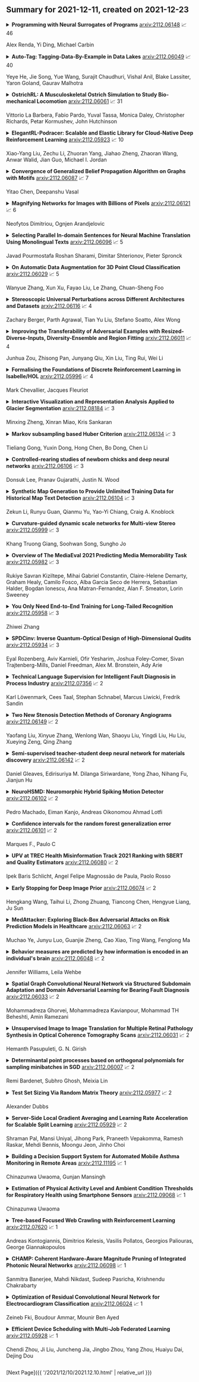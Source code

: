 ## Summary for 2021-12-11, created on 2021-12-23


<details><summary><b>Programming with Neural Surrogates of Programs</b>
<a href="https://arxiv.org/abs/2112.06148">arxiv:2112.06148</a>
&#x1F4C8; 46 <br>
<p>Alex Renda, Yi Ding, Michael Carbin</p></summary>
<p>

**Abstract:** Surrogates, models that mimic the behavior of programs, form the basis of a variety of development workflows. We study three surrogate-based design patterns, evaluating each in case studies on a large-scale CPU simulator.
  With surrogate compilation, programmers develop a surrogate that mimics the behavior of a program to deploy to end-users in place of the original program. Surrogate compilation accelerates the CPU simulator under study by $1.6\times$. With surrogate adaptation, programmers develop a surrogate of a program then retrain that surrogate on a different task. Surrogate adaptation decreases the simulator's error by up to $50\%$. With surrogate optimization, programmers develop a surrogate of a program, optimize input parameters of the surrogate, then plug the optimized input parameters back into the original program. Surrogate optimization finds simulation parameters that decrease the simulator's error by $5\%$ compared to the error induced by expert-set parameters.
  In this paper we formalize this taxonomy of surrogate-based design patterns. We further describe the programming methodology common to all three design patterns. Our work builds a foundation for the emerging class of workflows based on programming with surrogates of programs.

</p>
</details>

<details><summary><b>Auto-Tag: Tagging-Data-By-Example in Data Lakes</b>
<a href="https://arxiv.org/abs/2112.06049">arxiv:2112.06049</a>
&#x1F4C8; 40 <br>
<p>Yeye He, Jie Song, Yue Wang, Surajit Chaudhuri, Vishal Anil, Blake Lassiter, Yaron Goland, Gaurav Malhotra</p></summary>
<p>

**Abstract:** As data lakes become increasingly popular in large enterprises today, there is a growing need to tag or classify data assets (e.g., files and databases) in data lakes with additional metadata (e.g., semantic column-types), as the inferred metadata can enable a range of downstream applications like data governance (e.g., GDPR compliance), and dataset search. Given the sheer size of today's enterprise data lakes with petabytes of data and millions of data assets, it is imperative that data assets can be ``auto-tagged'', using lightweight inference algorithms and minimal user input. In this work, we develop Auto-Tag, a corpus-driven approach that automates data-tagging of \textit{custom} data types in enterprise data lakes. Using Auto-Tag, users only need to provide \textit{one} example column to demonstrate the desired data-type to tag. Leveraging an index structure built offline using a lightweight scan of the data lake, which is analogous to pre-training in machine learning, Auto-Tag can infer suitable data patterns to best ``describe'' the underlying ``domain'' of the given column at an interactive speed, which can then be used to tag additional data of the same ``type'' in data lakes. The Auto-Tag approach can adapt to custom data-types, and is shown to be both accurate and efficient. Part of Auto-Tag ships as a ``custom-classification'' feature in a cloud-based data governance and catalog solution \textit{Azure Purview}.

</p>
</details>

<details><summary><b>OstrichRL: A Musculoskeletal Ostrich Simulation to Study Bio-mechanical Locomotion</b>
<a href="https://arxiv.org/abs/2112.06061">arxiv:2112.06061</a>
&#x1F4C8; 31 <br>
<p>Vittorio La Barbera, Fabio Pardo, Yuval Tassa, Monica Daley, Christopher Richards, Petar Kormushev, John Hutchinson</p></summary>
<p>

**Abstract:** Muscle-actuated control is a research topic of interest spanning different fields, in particular biomechanics, robotics and graphics. This type of control is particularly challenging because models are often overactuated, and dynamics are delayed and non-linear. It is however a very well tested and tuned actuation model that has undergone millions of years of evolution and that involves interesting properties exploiting passive forces of muscle-tendon units and efficient energy storage and release. To facilitate research on muscle-actuated simulation, we release a 3D musculoskeletal simulation of an ostrich based on the MuJoCo simulator. Ostriches are one of the fastest bipeds on earth and are therefore an excellent model for studying muscle-actuated bipedal locomotion. The model is based on CT scans and dissections used to gather actual muscle data such as insertion sites, lengths and pennation angles. Along with this model, we also provide a set of reinforcement learning tasks, including reference motion tracking and a reaching task with the neck. The reference motion data are based on motion capture clips of various behaviors which we pre-processed and adapted to our model. This paper describes how the model was built and iteratively improved using the tasks. We evaluate the accuracy of the muscle actuation patterns by comparing them to experimentally collected electromyographic data from locomoting birds. We believe that this work can be a useful bridge between the biomechanics, reinforcement learning, graphics and robotics communities, by providing a fast and easy to use simulation.

</p>
</details>

<details><summary><b>ElegantRL-Podracer: Scalable and Elastic Library for Cloud-Native Deep Reinforcement Learning</b>
<a href="https://arxiv.org/abs/2112.05923">arxiv:2112.05923</a>
&#x1F4C8; 10 <br>
<p>Xiao-Yang Liu, Zechu Li, Zhuoran Yang, Jiahao Zheng, Zhaoran Wang, Anwar Walid, Jian Guo, Michael I. Jordan</p></summary>
<p>

**Abstract:** Deep reinforcement learning (DRL) has revolutionized learning and actuation in applications such as game playing and robotic control. The cost of data collection, i.e., generating transitions from agent-environment interactions, remains a major challenge for wider DRL adoption in complex real-world problems. Following a cloud-native paradigm to train DRL agents on a GPU cloud platform is a promising solution. In this paper, we present a scalable and elastic library ElegantRL-podracer for cloud-native deep reinforcement learning, which efficiently supports millions of GPU cores to carry out massively parallel training at multiple levels. At a high-level, ElegantRL-podracer employs a tournament-based ensemble scheme to orchestrate the training process on hundreds or even thousands of GPUs, scheduling the interactions between a leaderboard and a training pool with hundreds of pods. At a low-level, each pod simulates agent-environment interactions in parallel by fully utilizing nearly 7,000 GPU CUDA cores in a single GPU. Our ElegantRL-podracer library features high scalability, elasticity and accessibility by following the development principles of containerization, microservices and MLOps. Using an NVIDIA DGX SuperPOD cloud, we conduct extensive experiments on various tasks in locomotion and stock trading and show that ElegantRL-podracer substantially outperforms RLlib. Our codes are available on GitHub.

</p>
</details>

<details><summary><b>Convergence of Generalized Belief Propagation Algorithm on Graphs with Motifs</b>
<a href="https://arxiv.org/abs/2112.06087">arxiv:2112.06087</a>
&#x1F4C8; 7 <br>
<p>Yitao Chen, Deepanshu Vasal</p></summary>
<p>

**Abstract:** Belief propagation is a fundamental message-passing algorithm for numerous applications in machine learning. It is known that belief propagation algorithm is exact on tree graphs. However, belief propagation is run on loopy graphs in most applications. So, understanding the behavior of belief propagation on loopy graphs has been a major topic for researchers in different areas. In this paper, we study the convergence behavior of generalized belief propagation algorithm on graphs with motifs (triangles, loops, etc.) We show under a certain initialization, generalized belief propagation converges to the global optimum of the Bethe free energy for ferromagnetic Ising models on graphs with motifs.

</p>
</details>

<details><summary><b>Magnifying Networks for Images with Billions of Pixels</b>
<a href="https://arxiv.org/abs/2112.06121">arxiv:2112.06121</a>
&#x1F4C8; 6 <br>
<p>Neofytos Dimitriou, Ognjen Arandjelovic</p></summary>
<p>

**Abstract:** The shift towards end-to-end deep learning has brought unprecedented advances in many areas of computer vision. However, there are cases where the input images are excessively large, deeming end-to-end approaches impossible. In this paper, we introduce a new network, the Magnifying Network (MagNet), which can be trained end-to-end independently of the input image size. MagNets combine convolutional neural networks with differentiable spatial transformers, in a new way, to navigate and successfully learn from images with billions of pixels. Drawing inspiration from the magnifying nature of an ordinary brightfield microscope, a MagNet processes a downsampled version of an image, and without supervision learns how to identify areas that may carry value to the task at hand, upsamples them, and recursively repeats this process on each of the extracted patches. Our results on the publicly available Camelyon16 and Camelyon17 datasets first corroborate to the effectiveness of MagNets and the proposed optimization framework and second, demonstrate the advantage of Magnets' built-in transparency, an attribute of utmost importance for critical processes such as medical diagnosis.

</p>
</details>

<details><summary><b>Selecting Parallel In-domain Sentences for Neural Machine Translation Using Monolingual Texts</b>
<a href="https://arxiv.org/abs/2112.06096">arxiv:2112.06096</a>
&#x1F4C8; 5 <br>
<p>Javad Pourmostafa Roshan Sharami, Dimitar Shterionov, Pieter Spronck</p></summary>
<p>

**Abstract:** Continuously-growing data volumes lead to larger generic models. Specific use-cases are usually left out, since generic models tend to perform poorly in domain-specific cases. Our work addresses this gap with a method for selecting in-domain data from generic-domain (parallel text) corpora, for the task of machine translation. The proposed method ranks sentences in parallel general-domain data according to their cosine similarity with a monolingual domain-specific data set. We then select the top K sentences with the highest similarity score to train a new machine translation system tuned to the specific in-domain data. Our experimental results show that models trained on this in-domain data outperform models trained on generic or a mixture of generic and domain data. That is, our method selects high-quality domain-specific training instances at low computational cost and data size.

</p>
</details>

<details><summary><b>On Automatic Data Augmentation for 3D Point Cloud Classification</b>
<a href="https://arxiv.org/abs/2112.06029">arxiv:2112.06029</a>
&#x1F4C8; 5 <br>
<p>Wanyue Zhang, Xun Xu, Fayao Liu, Le Zhang, Chuan-Sheng Foo</p></summary>
<p>

**Abstract:** Data augmentation is an important technique to reduce overfitting and improve learning performance, but existing works on data augmentation for 3D point cloud data are based on heuristics. In this work, we instead propose to automatically learn a data augmentation strategy using bilevel optimization. An augmentor is designed in a similar fashion to a conditional generator and is optimized by minimizing a base model's loss on a validation set when the augmented input is used for training the model. This formulation provides a more principled way to learn data augmentation on 3D point clouds. We evaluate our approach on standard point cloud classification tasks and a more challenging setting with pose misalignment between training and validation/test sets. The proposed strategy achieves competitive performance on both tasks and we provide further insight into the augmentor's ability to learn the validation set distribution.

</p>
</details>

<details><summary><b>Stereoscopic Universal Perturbations across Different Architectures and Datasets</b>
<a href="https://arxiv.org/abs/2112.06116">arxiv:2112.06116</a>
&#x1F4C8; 4 <br>
<p>Zachary Berger, Parth Agrawal, Tian Yu Liu, Stefano Soatto, Alex Wong</p></summary>
<p>

**Abstract:** We study the effect of adversarial perturbations of images on deep stereo matching networks for the disparity estimation task. We present a method to craft a single set of perturbations that, when added to any stereo image pair in a dataset, can fool a stereo network to significantly alter the perceived scene geometry. Our perturbation images are "universal" in that they not only corrupt estimates of the network on the dataset they are optimized for, but also generalize to stereo networks with different architectures across different datasets. We evaluate our approach on multiple public benchmark datasets and show that our perturbations can increase D1-error (akin to fooling rate) of state-of-the-art stereo networks from 1% to as much as 87%. We investigate the effect of perturbations on the estimated scene geometry and identify object classes that are most vulnerable. Our analysis on the activations of registered points between left and right images led us to find that certain architectural components, i.e. deformable convolution and explicit matching, can increase robustness against adversaries. We demonstrate that by simply designing networks with such components, one can reduce the effect of adversaries by up to 60.5%, which rivals the robustness of networks fine-tuned with costly adversarial data augmentation.

</p>
</details>

<details><summary><b>Improving the Transferability of Adversarial Examples with Resized-Diverse-Inputs, Diversity-Ensemble and Region Fitting</b>
<a href="https://arxiv.org/abs/2112.06011">arxiv:2112.06011</a>
&#x1F4C8; 4 <br>
<p>Junhua Zou, Zhisong Pan, Junyang Qiu, Xin Liu, Ting Rui, Wei Li</p></summary>
<p>

**Abstract:** We introduce a three stage pipeline: resized-diverse-inputs (RDIM), diversity-ensemble (DEM) and region fitting, that work together to generate transferable adversarial examples. We first explore the internal relationship between existing attacks, and propose RDIM that is capable of exploiting this relationship. Then we propose DEM, the multi-scale version of RDIM, to generate multi-scale gradients. After the first two steps we transform value fitting into region fitting across iterations. RDIM and region fitting do not require extra running time and these three steps can be well integrated into other attacks. Our best attack fools six black-box defenses with a 93% success rate on average, which is higher than the state-of-the-art gradient-based attacks. Besides, we rethink existing attacks rather than simply stacking new methods on the old ones to get better performance. It is expected that our findings will serve as the beginning of exploring the internal relationship between attack methods. Codes are available at https://github.com/278287847/DEM.

</p>
</details>

<details><summary><b>Formalising the Foundations of Discrete Reinforcement Learning in Isabelle/HOL</b>
<a href="https://arxiv.org/abs/2112.05996">arxiv:2112.05996</a>
&#x1F4C8; 4 <br>
<p>Mark Chevallier, Jacques Fleuriot</p></summary>
<p>

**Abstract:** We present a formalisation of finite Markov decision processes with rewards in the Isabelle theorem prover. We focus on the foundations required for dynamic programming and the use of reinforcement learning agents over such processes. In particular, we derive the Bellman equation from first principles (in both scalar and vector form), derive a vector calculation that produces the expected value of any policy p, and go on to prove the existence of a universally optimal policy where there is a discounting factor less than one. Lastly, we prove that the value iteration and the policy iteration algorithms work in finite time, producing an epsilon-optimal and a fully optimal policy respectively.

</p>
</details>

<details><summary><b>Interactive Visualization and Representation Analysis Applied to Glacier Segmentation</b>
<a href="https://arxiv.org/abs/2112.08184">arxiv:2112.08184</a>
&#x1F4C8; 3 <br>
<p>Minxing Zheng, Xinran Miao, Kris Sankaran</p></summary>
<p>

**Abstract:** Interpretability has attracted increasing attention in earth observation problems. We apply interactive visualization and representation analysis to guide interpretation of glacier segmentation models. We visualize the activations from a U-Net to understand and evaluate the model performance. We build an online interface using the Shiny R package to provide comprehensive error analysis of the predictions. Users can interact with the panels and discover model failure modes. Further, we discuss how visualization can provide sanity checks during data preprocessing and model training.

</p>
</details>

<details><summary><b>Markov subsampling based Huber Criterion</b>
<a href="https://arxiv.org/abs/2112.06134">arxiv:2112.06134</a>
&#x1F4C8; 3 <br>
<p>Tieliang Gong, Yuxin Dong, Hong Chen, Bo Dong, Chen Li</p></summary>
<p>

**Abstract:** Subsampling is an important technique to tackle the computational challenges brought by big data. Many subsampling procedures fall within the framework of importance sampling, which assigns high sampling probabilities to the samples appearing to have big impacts. When the noise level is high, those sampling procedures tend to pick many outliers and thus often do not perform satisfactorily in practice. To tackle this issue, we design a new Markov subsampling strategy based on Huber criterion (HMS) to construct an informative subset from the noisy full data; the constructed subset then serves as a refined working data for efficient processing. HMS is built upon a Metropolis-Hasting procedure, where the inclusion probability of each sampling unit is determined using the Huber criterion to prevent over scoring the outliers. Under mild conditions, we show that the estimator based on the subsamples selected by HMS is statistically consistent with a sub-Gaussian deviation bound. The promising performance of HMS is demonstrated by extensive studies on large scale simulations and real data examples.

</p>
</details>

<details><summary><b>Controlled-rearing studies of newborn chicks and deep neural networks</b>
<a href="https://arxiv.org/abs/2112.06106">arxiv:2112.06106</a>
&#x1F4C8; 3 <br>
<p>Donsuk Lee, Pranav Gujarathi, Justin N. Wood</p></summary>
<p>

**Abstract:** Convolutional neural networks (CNNs) can now achieve human-level performance on challenging object recognition tasks. CNNs are also the leading quantitative models in terms of predicting neural and behavioral responses in visual recognition tasks. However, there is a widely accepted critique of CNN models: unlike newborn animals, which learn rapidly and efficiently, CNNs are thought to be "data hungry," requiring massive amounts of training data to develop accurate models for object recognition. This critique challenges the promise of using CNNs as models of visual development. Here, we directly examined whether CNNs are more data hungry than newborn animals by performing parallel controlled-rearing experiments on newborn chicks and CNNs. We raised newborn chicks in strictly controlled visual environments, then simulated the training data available in that environment by constructing a virtual animal chamber in a video game engine. We recorded the visual images acquired by an agent moving through the virtual chamber and used those images to train CNNs. When CNNs received similar visual training data as chicks, the CNNs successfully solved the same challenging view-invariant object recognition tasks as the chicks. Thus, the CNNs were not more data hungry than animals: both CNNs and chicks successfully developed robust object models from training data of a single object.

</p>
</details>

<details><summary><b>Synthetic Map Generation to Provide Unlimited Training Data for Historical Map Text Detection</b>
<a href="https://arxiv.org/abs/2112.06104">arxiv:2112.06104</a>
&#x1F4C8; 3 <br>
<p>Zekun Li, Runyu Guan, Qianmu Yu, Yao-Yi Chiang, Craig A. Knoblock</p></summary>
<p>

**Abstract:** Many historical map sheets are publicly available for studies that require long-term historical geographic data. The cartographic design of these maps includes a combination of map symbols and text labels. Automatically reading text labels from map images could greatly speed up the map interpretation and helps generate rich metadata describing the map content. Many text detection algorithms have been proposed to locate text regions in map images automatically, but most of the algorithms are trained on out-ofdomain datasets (e.g., scenic images). Training data determines the quality of machine learning models, and manually annotating text regions in map images is labor-extensive and time-consuming. On the other hand, existing geographic data sources, such as Open- StreetMap (OSM), contain machine-readable map layers, which allow us to separate out the text layer and obtain text label annotations easily. However, the cartographic styles between OSM map tiles and historical maps are significantly different. This paper proposes a method to automatically generate an unlimited amount of annotated historical map images for training text detection models. We use a style transfer model to convert contemporary map images into historical style and place text labels upon them. We show that the state-of-the-art text detection models (e.g., PSENet) can benefit from the synthetic historical maps and achieve significant improvement for historical map text detection.

</p>
</details>

<details><summary><b>Curvature-guided dynamic scale networks for Multi-view Stereo</b>
<a href="https://arxiv.org/abs/2112.05999">arxiv:2112.05999</a>
&#x1F4C8; 3 <br>
<p>Khang Truong Giang, Soohwan Song, Sungho Jo</p></summary>
<p>

**Abstract:** Multi-view stereo (MVS) is a crucial task for precise 3D reconstruction. Most recent studies tried to improve the performance of matching cost volume in MVS by designing aggregated 3D cost volumes and their regularization. This paper focuses on learning a robust feature extraction network to enhance the performance of matching costs without heavy computation in the other steps. In particular, we present a dynamic scale feature extraction network, namely, CDSFNet. It is composed of multiple novel convolution layers, each of which can select a proper patch scale for each pixel guided by the normal curvature of the image surface. As a result, CDFSNet can estimate the optimal patch scales to learn discriminative features for accurate matching computation between reference and source images. By combining the robust extracted features with an appropriate cost formulation strategy, our resulting MVS architecture can estimate depth maps more precisely. Extensive experiments showed that the proposed method outperforms other state-of-the-art methods on complex outdoor scenes. It significantly improves the completeness of reconstructed models. As a result, the method can process higher resolution inputs within faster run-time and lower memory than other MVS methods. Our source code is available at url{https://github.com/TruongKhang/cds-mvsnet}.

</p>
</details>

<details><summary><b>Overview of The MediaEval 2021 Predicting Media Memorability Task</b>
<a href="https://arxiv.org/abs/2112.05982">arxiv:2112.05982</a>
&#x1F4C8; 3 <br>
<p>Rukiye Savran Kiziltepe, Mihai Gabriel Constantin, Claire-Helene Demarty, Graham Healy, Camilo Fosco, Alba Garcia Seco de Herrera, Sebastian Halder, Bogdan Ionescu, Ana Matran-Fernandez, Alan F. Smeaton, Lorin Sweeney</p></summary>
<p>

**Abstract:** This paper describes the MediaEval 2021 Predicting Media Memorability}task, which is in its 4th edition this year, as the prediction of short-term and long-term video memorability remains a challenging task. In 2021, two datasets of videos are used: first, a subset of the TRECVid 2019 Video-to-Text dataset; second, the Memento10K dataset in order to provide opportunities to explore cross-dataset generalisation. In addition, an Electroencephalography (EEG)-based prediction pilot subtask is introduced. In this paper, we outline the main aspects of the task and describe the datasets, evaluation metrics, and requirements for participants' submissions.

</p>
</details>

<details><summary><b>You Only Need End-to-End Training for Long-Tailed Recognition</b>
<a href="https://arxiv.org/abs/2112.05958">arxiv:2112.05958</a>
&#x1F4C8; 3 <br>
<p>Zhiwei Zhang</p></summary>
<p>

**Abstract:** The generalization gap on the long-tailed data sets is largely owing to most categories only occupying a few training samples. Decoupled training achieves better performance by training backbone and classifier separately. What causes the poorer performance of end-to-end model training (e.g., logits margin-based methods)? In this work, we identify a key factor that affects the learning of the classifier: the channel-correlated features with low entropy before inputting into the classifier. From the perspective of information theory, we analyze why cross-entropy loss tends to produce highly correlated features on the imbalanced data. In addition, we theoretically analyze and prove its impacts on the gradients of classifier weights, the condition number of Hessian, and logits margin-based approach. Therefore, we firstly propose to use Channel Whitening to decorrelate ("scatter") the classifier's inputs for decoupling the weight update and reshaping the skewed decision boundary, which achieves satisfactory results combined with logits margin-based method. However, when the number of minor classes are large, batch imbalance and more participation in training cause over-fitting of the major classes. We also propose two novel modules, Block-based Relatively Balanced Batch Sampler (B3RS) and Batch Embedded Training (BET) to solve the above problems, which makes the end-to-end training achieve even better performance than decoupled training. Experimental results on the long-tailed classification benchmarks, CIFAR-LT and ImageNet-LT, demonstrate the effectiveness of our method.

</p>
</details>

<details><summary><b>SPDCinv: Inverse Quantum-Optical Design of High-Dimensional Qudits</b>
<a href="https://arxiv.org/abs/2112.05934">arxiv:2112.05934</a>
&#x1F4C8; 3 <br>
<p>Eyal Rozenberg, Aviv Karnieli, Ofir Yesharim, Joshua Foley-Comer, Sivan Trajtenberg-Mills, Daniel Freedman, Alex M. Bronstein, Ady Arie</p></summary>
<p>

**Abstract:** Spontaneous parametric down-conversion in quantum optics is an invaluable resource for the realization of high-dimensional qudits with spatial modes of light. One of the main open challenges is how to directly generate a desirable qudit state in the SPDC process. This problem can be addressed through advanced computational learning methods; however, due to difficulties in modeling the SPDC process by a fully differentiable algorithm that takes into account all interaction effects, progress has been limited. Here, we overcome these limitations and introduce a physically-constrained and differentiable model, validated against experimental results for shaped pump beams and structured crystals, capable of learning every interaction parameter in the process. We avoid any restrictions induced by the stochastic nature of our physical model and integrate the dynamic equations governing the evolution under the SPDC Hamiltonian. We solve the inverse problem of designing a nonlinear quantum optical system that achieves the desired quantum state of down-converted photon pairs. The desired states are defined using either the second-order correlations between different spatial modes or by specifying the required density matrix. By learning nonlinear volume holograms as well as different pump shapes, we successfully show how to generate maximally entangled states. Furthermore, we simulate all-optical coherent control over the generated quantum state by actively changing the profile of the pump beam. Our work can be useful for applications such as novel designs of high-dimensional quantum key distribution and quantum information processing protocols. In addition, our method can be readily applied for controlling other degrees of freedom of light in the SPDC process, such as the spectral and temporal properties, and may even be used in condensed-matter systems having a similar interaction Hamiltonian.

</p>
</details>

<details><summary><b>Technical Language Supervision for Intelligent Fault Diagnosis in Process Industry</b>
<a href="https://arxiv.org/abs/2112.07356">arxiv:2112.07356</a>
&#x1F4C8; 2 <br>
<p>Karl Löwenmark, Cees Taal, Stephan Schnabel, Marcus Liwicki, Fredrik Sandin</p></summary>
<p>

**Abstract:** In the process industry, condition monitoring systems with automated fault diagnosis methods assisthuman experts and thereby improve maintenance efficiency, process sustainability, and workplace safety.Improving the automated fault diagnosis methods using data and machine learning-based models is a centralaspect of intelligent fault diagnosis (IFD). A major challenge in IFD is to develop realistic datasets withaccurate labels needed to train and validate models, and to transfer models trained with labeled lab datato heterogeneous process industry environments. However, fault descriptions and work-orders written bydomain experts are increasingly digitized in modern condition monitoring systems, for example in the contextof rotating equipment monitoring. Thus, domain-specific knowledge about fault characteristics and severitiesexists as technical language annotations in industrial datasets. Furthermore, recent advances in naturallanguage processing enable weakly supervised model optimization using natural language annotations, mostnotably in the form ofnatural language supervision(NLS). This creates a timely opportunity to developtechnical language supervision(TLS) solutions for IFD systems grounded in industrial data, for exampleas a complement to pre-training with lab data to address problems like overfitting and inaccurate out-of-sample generalisation. We surveyed the literature and identify a considerable improvement in the maturityof NLS over the last two years, facilitating applications beyond natural language; a rapid development ofweak supervision methods; and transfer learning as a current trend in IFD which can benefit from thesedevelopments. Finally, we describe a framework for integration of TLS in IFD which is inspired by recentNLS innovations.

</p>
</details>

<details><summary><b>Two New Stenosis Detection Methods of Coronary Angiograms</b>
<a href="https://arxiv.org/abs/2112.06149">arxiv:2112.06149</a>
&#x1F4C8; 2 <br>
<p>Yaofang Liu, Xinyue Zhang, Wenlong Wan, Shaoyu Liu, Yingdi Liu, Hu Liu, Xueying Zeng, Qing Zhang</p></summary>
<p>

**Abstract:** Coronary angiography is the "gold standard" for diagnosing coronary artery disease (CAD). At present, the methods for detecting and evaluating coronary artery stenosis cannot satisfy the clinical needs, e.g., there is no prior study of detecting stenoses in prespecified vessel segments, which is necessary in clinical practice. Two vascular stenosis detection methods are proposed to assist the diagnosis. The first one is an automatic method, which can automatically extract the entire coronary artery tree and mark all the possible stenoses. The second one is an interactive method. With this method, the user can choose any vessel segment to do further analysis of its stenoses. Experiments show that the proposed methods are robust for angiograms with various vessel structures. The precision, sensitivity, and $F_1$ score of the automatic stenosis detection method are 0.821, 0.757, and 0.788, respectively. Further investigation proves that the interactive method can provide a more precise outcome of stenosis detection, and our quantitative analysis is closer to reality. The proposed automatic method and interactive method are effective and can complement each other in clinical practice. The first method can be used for preliminary screening, and the second method can be used for further quantitative analysis. We believe the proposed solution is more suitable for the clinical diagnosis of CAD.

</p>
</details>

<details><summary><b>Semi-supervised teacher-student deep neural network for materials discovery</b>
<a href="https://arxiv.org/abs/2112.06142">arxiv:2112.06142</a>
&#x1F4C8; 2 <br>
<p>Daniel Gleaves, Edirisuriya M. Dilanga Siriwardane, Yong Zhao, Nihang Fu, Jianjun Hu</p></summary>
<p>

**Abstract:** Data driven generative machine learning models have recently emerged as one of the most promising approaches for new materials discovery. While the generator models can generate millions of candidates, it is critical to train fast and accurate machine learning models to filter out stable, synthesizable materials with desired properties. However, such efforts to build supervised regression or classification screening models have been severely hindered by the lack of unstable or unsynthesizable samples, which usually are not collected and deposited in materials databases such as ICSD and Materials Project (MP). At the same time, there are a significant amount of unlabelled data available in these databases. Here we propose a semi-supervised deep neural network (TSDNN) model for high-performance formation energy and synthesizability prediction, which is achieved via its unique teacher-student dual network architecture and its effective exploitation of the large amount of unlabeled data. For formation energy based stability screening, our semi-supervised classifier achieves an absolute 10.3\% accuracy improvement compared to the baseline CGCNN regression model. For synthesizability prediction, our model significantly increases the baseline PU learning's true positive rate from 87.9\% to 97.9\% using 1/49 model parameters.
  To further prove the effectiveness of our models, we combined our TSDNN-energy and TSDNN-synthesizability models with our CubicGAN generator to discover novel stable cubic structures. Out of 1000 recommended candidate samples by our models, 512 of them have negative formation energies as validated by our DFT formation energy calculations. Our experimental results show that our semi-supervised deep neural networks can significantly improve the screening accuracy in large-scale generative materials design.

</p>
</details>

<details><summary><b>NeuroHSMD: Neuromorphic Hybrid Spiking Motion Detector</b>
<a href="https://arxiv.org/abs/2112.06102">arxiv:2112.06102</a>
&#x1F4C8; 2 <br>
<p>Pedro Machado, Eiman Kanjo, Andreas Oikonomou Ahmad Lotfi</p></summary>
<p>

**Abstract:** Vertebrate retinas are highly-efficient in processing trivial visual tasks such as detecting moving objects, yet a complex task for modern computers. The detection of object motion is done by specialised retinal ganglion cells named Object-motion-sensitive ganglion cells (OMS-GC). OMS-GC process continuous signals and generate spike patterns that are post-processed by the Visual Cortex. The Neuromorphic Hybrid Spiking Motion Detector (NeuroHSMD) proposed in this work accelerates the HSMD algorithm using Field-Programmable Gate Arrays (FPGAs). The Hybrid Spiking Motion Detector (HSMD) algorithm was the first hybrid algorithm to enhance dynamic background subtraction (DBS) algorithms with a customised 3-layer spiking neural network (SNN) that generates OMS-GC spiking-like responses. The NeuroHSMD algorithm was compared against the HSMD algorithm, using the same 2012 change detection (CDnet2012) and 2014 change detection (CDnet2014) benchmark datasets. The results show that the NeuroHSMD has produced the same results as the HSMD algorithm in real-time without degradation of quality. Moreover, the NeuroHSMD proposed in this paper was completely implemented in Open Computer Language (OpenCL) and therefore is easily replicated in other devices such as Graphical Processor Units (GPUs) and clusters of Central Processor Units (CPUs).

</p>
</details>

<details><summary><b>Confidence intervals for the random forest generalization error</b>
<a href="https://arxiv.org/abs/2112.06101">arxiv:2112.06101</a>
&#x1F4C8; 2 <br>
<p>Marques F., Paulo C</p></summary>
<p>

**Abstract:** We show that underneath the training process of a random forest there lies not only the well known and almost computationally free out-of-bag point estimate of its generalization error, but also a path to compute a confidence interval for the generalization error which does not demand a retraining of the forest or any forms of data splitting. Besides the low computational cost involved in its construction, this confidence interval is shown through simulations to have good coverage and appropriate shrinking rate of its width in terms of the training sample size.

</p>
</details>

<details><summary><b>UPV at TREC Health Misinformation Track 2021 Ranking with SBERT and Quality Estimators</b>
<a href="https://arxiv.org/abs/2112.06080">arxiv:2112.06080</a>
&#x1F4C8; 2 <br>
<p>Ipek Baris Schlicht, Angel Felipe Magnossão de Paula, Paolo Rosso</p></summary>
<p>

**Abstract:** Health misinformation on search engines is a significant problem that could negatively affect individuals or public health. To mitigate the problem, TREC organizes a health misinformation track. This paper presents our submissions to this track. We use a BM25 and a domain-specific semantic search engine for retrieving initial documents. Later, we examine a health news schema for quality assessment and apply it to re-rank documents. We merge the scores from the different components by using reciprocal rank fusion. Finally, we discuss the results and conclude with future works.

</p>
</details>

<details><summary><b>Early Stopping for Deep Image Prior</b>
<a href="https://arxiv.org/abs/2112.06074">arxiv:2112.06074</a>
&#x1F4C8; 2 <br>
<p>Hengkang Wang, Taihui Li, Zhong Zhuang, Tiancong Chen, Hengyue Liang, Ju Sun</p></summary>
<p>

**Abstract:** Deep image prior (DIP) and its variants have showed remarkable potential for solving inverse problems in computer vision, without any extra training data. Practical DIP models are often substantially overparameterized. During the fitting process, these models learn mostly the desired visual content first, and then pick up the potential modeling and observational noise, i.e., overfitting. Thus, the practicality of DIP often depends critically on good early stopping (ES) that captures the transition period. In this regard, the majority of DIP works for vision tasks only demonstrates the potential of the models -- reporting the peak performance against the ground truth, but provides no clue about how to operationally obtain near-peak performance without access to the groundtruth. In this paper, we set to break this practicality barrier of DIP, and propose an efficient ES strategy, which consistently detects near-peak performance across several vision tasks and DIP variants. Based on a simple measure of dispersion of consecutive DIP reconstructions, our ES method not only outpaces the existing ones -- which only work in very narrow domains, but also remains effective when combined with a number of methods that try to mitigate the overfitting. The code is available at https://github.com/sun-umn/Early_Stopping_for_DIP.

</p>
</details>

<details><summary><b>MedAttacker: Exploring Black-Box Adversarial Attacks on Risk Prediction Models in Healthcare</b>
<a href="https://arxiv.org/abs/2112.06063">arxiv:2112.06063</a>
&#x1F4C8; 2 <br>
<p>Muchao Ye, Junyu Luo, Guanjie Zheng, Cao Xiao, Ting Wang, Fenglong Ma</p></summary>
<p>

**Abstract:** Deep neural networks (DNNs) have been broadly adopted in health risk prediction to provide healthcare diagnoses and treatments. To evaluate their robustness, existing research conducts adversarial attacks in the white/gray-box setting where model parameters are accessible. However, a more realistic black-box adversarial attack is ignored even though most real-world models are trained with private data and released as black-box services on the cloud. To fill this gap, we propose the first black-box adversarial attack method against health risk prediction models named MedAttacker to investigate their vulnerability. MedAttacker addresses the challenges brought by EHR data via two steps: hierarchical position selection which selects the attacked positions in a reinforcement learning (RL) framework and substitute selection which identifies substitute with a score-based principle. Particularly, by considering the temporal context inside EHRs, it initializes its RL position selection policy by using the contribution score of each visit and the saliency score of each code, which can be well integrated with the deterministic substitute selection process decided by the score changes. In experiments, MedAttacker consistently achieves the highest average success rate and even outperforms a recent white-box EHR adversarial attack technique in certain cases when attacking three advanced health risk prediction models in the black-box setting across multiple real-world datasets. In addition, based on the experiment results we include a discussion on defending EHR adversarial attacks.

</p>
</details>

<details><summary><b>Behavior measures are predicted by how information is encoded in an individual's brain</b>
<a href="https://arxiv.org/abs/2112.06048">arxiv:2112.06048</a>
&#x1F4C8; 2 <br>
<p>Jennifer Williams, Leila Wehbe</p></summary>
<p>

**Abstract:** Similar to how differences in the proficiency of the cardiovascular and musculoskeletal system predict an individual's athletic ability, differences in how the same brain region encodes information across individuals may explain their behavior. However, when studying how the brain encodes information, researchers choose different neuroimaging tasks (e.g., language or motor tasks), which can rely on processing different types of information and can modulate different brain regions. We hypothesize that individual differences in how information is encoded in the brain are task-specific and predict different behavior measures. We propose a framework using encoding-models to identify individual differences in brain encoding and test if these differences can predict behavior. We evaluate our framework using task functional magnetic resonance imaging data. Our results indicate that individual differences revealed by encoding-models are a powerful tool for predicting behavior, and that researchers should optimize their choice of task and encoding-model for their behavior of interest.

</p>
</details>

<details><summary><b>Spatial Graph Convolutional Neural Network via Structured Subdomain Adaptation and Domain Adversarial Learning for Bearing Fault Diagnosis</b>
<a href="https://arxiv.org/abs/2112.06033">arxiv:2112.06033</a>
&#x1F4C8; 2 <br>
<p>Mohammadreza Ghorvei, Mohammadreza Kavianpour, Mohammad TH Beheshti, Amin Ramezani</p></summary>
<p>

**Abstract:** Unsupervised domain adaptation (UDA) has shown remarkable results in bearing fault diagnosis under changing working conditions in recent years. However, most UDA methods do not consider the geometric structure of the data. Furthermore, the global domain adaptation technique is commonly applied, which ignores the relation between subdomains. This paper addresses mentioned challenges by presenting the novel deep subdomain adaptation graph convolution neural network (DSAGCN), which has two key characteristics: First, graph convolution neural network (GCNN) is employed to model the structure of data. Second, adversarial domain adaptation and local maximum mean discrepancy (LMMD) methods are applied concurrently to align the subdomain's distribution and reduce structure discrepancy between relevant subdomains and global domains. CWRU and Paderborn bearing datasets are used to validate the DSAGCN method's efficiency and superiority between comparison models. The experimental results demonstrate the significance of aligning structured subdomains along with domain adaptation methods to obtain an accurate data-driven model in unsupervised fault diagnosis.

</p>
</details>

<details><summary><b>Unsupervised Image to Image Translation for Multiple Retinal Pathology Synthesis in Optical Coherence Tomography Scans</b>
<a href="https://arxiv.org/abs/2112.06031">arxiv:2112.06031</a>
&#x1F4C8; 2 <br>
<p>Hemanth Pasupuleti, G. N. Girish</p></summary>
<p>

**Abstract:** Image to Image Translation (I2I) is a challenging computer vision problem used in numerous domains for multiple tasks. Recently, ophthalmology became one of the major fields where the application of I2I is increasing rapidly. One such application is the generation of synthetic retinal optical coherence tomographic (OCT) scans. Existing I2I methods require training of multiple models to translate images from normal scans to a specific pathology: limiting the use of these models due to their complexity. To address this issue, we propose an unsupervised multi-domain I2I network with pre-trained style encoder that translates retinal OCT images in one domain to multiple domains. We assume that the image splits into domain-invariant content and domain-specific style codes, and pre-train these style codes. The performed experiments show that the proposed model outperforms state-of-the-art models like MUNIT and CycleGAN synthesizing diverse pathological scans.

</p>
</details>

<details><summary><b>Determinantal point processes based on orthogonal polynomials for sampling minibatches in SGD</b>
<a href="https://arxiv.org/abs/2112.06007">arxiv:2112.06007</a>
&#x1F4C8; 2 <br>
<p>Remi Bardenet, Subhro Ghosh, Meixia Lin</p></summary>
<p>

**Abstract:** Stochastic gradient descent (SGD) is a cornerstone of machine learning. When the number N of data items is large, SGD relies on constructing an unbiased estimator of the gradient of the empirical risk using a small subset of the original dataset, called a minibatch. Default minibatch construction involves uniformly sampling a subset of the desired size, but alternatives have been explored for variance reduction. In particular, experimental evidence suggests drawing minibatches from determinantal point processes (DPPs), distributions over minibatches that favour diversity among selected items. However, like in recent work on DPPs for coresets, providing a systematic and principled understanding of how and why DPPs help has been difficult. In this work, we contribute an orthogonal polynomial-based DPP paradigm for minibatch sampling in SGD. Our approach leverages the specific data distribution at hand, which endows it with greater sensitivity and power over existing data-agnostic methods. We substantiate our method via a detailed theoretical analysis of its convergence properties, interweaving between the discrete data set and the underlying continuous domain. In particular, we show how specific DPPs and a string of controlled approximations can lead to gradient estimators with a variance that decays faster with the batchsize than under uniform sampling. Coupled with existing finite-time guarantees for SGD on convex objectives, this entails that, DPP minibatches lead to a smaller bound on the mean square approximation error than uniform minibatches. Moreover, our estimators are amenable to a recent algorithm that directly samples linear statistics of DPPs (i.e., the gradient estimator) without sampling the underlying DPP (i.e., the minibatch), thereby reducing computational overhead. We provide detailed synthetic as well as real data experiments to substantiate our theoretical claims.

</p>
</details>

<details><summary><b>Test Set Sizing Via Random Matrix Theory</b>
<a href="https://arxiv.org/abs/2112.05977">arxiv:2112.05977</a>
&#x1F4C8; 2 <br>
<p>Alexander Dubbs</p></summary>
<p>

**Abstract:** This paper uses techniques from Random Matrix Theory to find the ideal training-testing data split for a simple linear regression with m data points, each an independent n-dimensional multivariate Gaussian. It defines "ideal" as satisfying the integrity metric, i.e. the empirical model error is the actual measurement noise, and thus fairly reflects the value or lack of same of the model. This paper is the first to solve for the training and test size for any model in a way that is truly optimal. The number of data points in the training set is the root of a quartic polynomial Theorem 1 derives which depends only on m and n; the covariance matrix of the multivariate Gaussian, the true model parameters, and the true measurement noise drop out of the calculations. The critical mathematical difficulties were realizing that the problems herein were discussed in the context of the Jacobi Ensemble, a probability distribution describing the eigenvalues of a known random matrix model, and evaluating a new integral in the style of Selberg and Aomoto. Mathematical results are supported with thorough computational evidence. This paper is a step towards automatic choices of training/test set sizes in machine learning.

</p>
</details>

<details><summary><b>Server-Side Local Gradient Averaging and Learning Rate Acceleration for Scalable Split Learning</b>
<a href="https://arxiv.org/abs/2112.05929">arxiv:2112.05929</a>
&#x1F4C8; 2 <br>
<p>Shraman Pal, Mansi Uniyal, Jihong Park, Praneeth Vepakomma, Ramesh Raskar, Mehdi Bennis, Moongu Jeon, Jinho Choi</p></summary>
<p>

**Abstract:** In recent years, there have been great advances in the field of decentralized learning with private data. Federated learning (FL) and split learning (SL) are two spearheads possessing their pros and cons, and are suited for many user clients and large models, respectively. To enjoy both benefits, hybrid approaches such as SplitFed have emerged of late, yet their fundamentals have still been illusive. In this work, we first identify the fundamental bottlenecks of SL, and thereby propose a scalable SL framework, coined SGLR. The server under SGLR broadcasts a common gradient averaged at the split-layer, emulating FL without any additional communication across clients as opposed to SplitFed. Meanwhile, SGLR splits the learning rate into its server-side and client-side rates, and separately adjusts them to support many clients in parallel. Simulation results corroborate that SGLR achieves higher accuracy than other baseline SL methods including SplitFed, which is even on par with FL consuming higher energy and communication costs. As a secondary result, we observe greater reduction in leakage of sensitive information via mutual information using SLGR over the baselines.

</p>
</details>

<details><summary><b>Building a Decision Support System for Automated Mobile Asthma Monitoring in Remote Areas</b>
<a href="https://arxiv.org/abs/2112.11195">arxiv:2112.11195</a>
&#x1F4C8; 1 <br>
<p>Chinazunwa Uwaoma, Gunjan Mansingh</p></summary>
<p>

**Abstract:** Advances in mobile computing have paved the way for the development of several health applications using smartphone as a platform for data acquisition, analysis and presentation. Such areas where mhealth systems have been extensively deployed include monitoring of long term health conditions like Cardio Vascular Diseases and pulmonary disorders, as well as detection of changes from baseline measurements of such conditions. Asthma is one of the respiratory conditions with growing concern across the globe due to the economic, social and emotional burden associated with the ailment. The management and control of asthma can be improved by consistent monitoring of the condition in realtime since attack could occur anytime and anywhere. This paper proposes the use of smartphone equipped with embedded sensors, to capture and analyze early symptoms of asthma triggered by exercise. The system design is based on Decision Support System techniques for measuring and analyzing the level and type of patients physical activity as well as weather conditions that predispose asthma attack. Preliminary results show that smartphones can be used to monitor and detect asthma symptoms without other networked devices. This would enhance the usability of the health system while ensuring users data privacy, and reducing the overall cost of system deployment. Further, the proposed system can serve as a handy tool for a quick medical response for asthmatics in low income countries where there are limited access to specialized medical devices and shortages of health professionals. Development of such monitoring systems signals a positive response to lessen the global burden of asthma.

</p>
</details>

<details><summary><b>Estimation of Physical Activity Level and Ambient Condition Thresholds for Respiratory Health using Smartphone Sensors</b>
<a href="https://arxiv.org/abs/2112.09068">arxiv:2112.09068</a>
&#x1F4C8; 1 <br>
<p>Chinazunwa Uwaoma</p></summary>
<p>

**Abstract:** While physical activity has been described as a primary prevention against chronic diseases, strenuous physical exertion under adverse ambient conditions has also been reported as a major contributor to exacerbation of chronic respiratory conditions. Maintaining a balance by monitoring the type and the level of physical activities of affected individuals, could help in reducing the cost and burden of managing respiratory ailments. This paper explores the potentiality of motion sensors in Smartphones to estimate physical activity thresholds that could trigger symptoms of exercise induced respiratory conditions (EiRCs). The focus is on the extraction of measurements from the embedded motion sensors to determine the activity level and the type of activity that is tolerable to individuals respiratory health. The calculations are based on the correlation between Signal Magnitude Area (SMA) and Energy Expenditure (EE). We also consider the effect of changes in the ambient conditions like temperature and humidity, as contributing factors to respiratory distress during physical exercise. Real time data collected from healthy individuals were used to demonstrate the potentiality of a mobile phone as tool to regulate the level of physical activities of individuals with EiRCs. We describe a practical situation where the experimental outcomes can be applied to promote good respiratory health.

</p>
</details>

<details><summary><b>Tree-based Focused Web Crawling with Reinforcement Learning</b>
<a href="https://arxiv.org/abs/2112.07620">arxiv:2112.07620</a>
&#x1F4C8; 1 <br>
<p>Andreas Kontogiannis, Dimitrios Kelesis, Vasilis Pollatos, Georgios Paliouras, George Giannakopoulos</p></summary>
<p>

**Abstract:** A focused crawler aims at discovering as many web pages relevant to a target topic as possible, while avoiding irrelevant ones; i.e. maximizing the harvest rate. Reinforcement Learning (RL) has been utilized to optimize the crawling process, yet it deals with huge state and action spaces, which can constitute a serious challenge. In this paper, we propose TRES, an end-to-end RL-empowered framework for focused crawling. Unlike other approaches, we properly model a crawling environment as a Markov Decision Process, by representing the state as a subgraph of the Web and actions as its expansion edges. TRES adopts a keyword expansion strategy based on the cosine similarity of keyword embeddings. To learn a reward function, we propose a deep neural network, called KwBiLSTM, leveraging the discovered keywords. To reduce the time complexity of selecting a best action, we propose Tree-Frontier, a two-fold decision tree, which also speeds up training by discretizing the state and action spaces. Experimentally, we show that TRES outperforms state-of-the-art methods in terms of harvest rate by at least 58%, while it has competitive results in the domain maximization. Our implementation code can be found on https://github.com/ddaedalus/TRES.

</p>
</details>

<details><summary><b>CHAMP: Coherent Hardware-Aware Magnitude Pruning of Integrated Photonic Neural Networks</b>
<a href="https://arxiv.org/abs/2112.06098">arxiv:2112.06098</a>
&#x1F4C8; 1 <br>
<p>Sanmitra Banerjee, Mahdi Nikdast, Sudeep Pasricha, Krishnendu Chakrabarty</p></summary>
<p>

**Abstract:** We propose a novel hardware-aware magnitude pruning technique for coherent photonic neural networks. The proposed technique can prune 99.45% of network parameters and reduce the static power consumption by 98.23% with a negligible accuracy loss.

</p>
</details>

<details><summary><b>Optimization of Residual Convolutional Neural Network for Electrocardiogram Classification</b>
<a href="https://arxiv.org/abs/2112.06024">arxiv:2112.06024</a>
&#x1F4C8; 1 <br>
<p>Zeineb Fki, Boudour Ammar, Mounir Ben Ayed</p></summary>
<p>

**Abstract:** The interpretation of the electrocardiogram (ECG) gives clinical information and helps in the assessing of the heart function. There are distinct ECG patterns associated with a specific class of arrythmia. The convolutional neural network is actually one of the most applied deep learning algorithms in ECG processing. However, with deep learning models there are many more hyperparameters to tune. Selecting an optimum or best hyperparameter for the convolutional neural network algorithm is challenging. Often, we end up tuning the model manually with different possible range of values until a best fit model is obtained. Automatic hyperparameters tuning using Bayesian optimization (BO) and evolutionary algorithms brings a solution to the harbor manual configuration. In this paper, we propose to optimize the Recurrent one Dimensional Convolutional Neural Network model (R-1D-CNN) with two levels. At the first level, a residual convolutional layer and one-dimensional convolutional neural layers are trained to learn patient-specific ECG features over which the multilayer perceptron layers can learn to produce the final class vectors of each input. This level is manual and aims to lower the search space. The second level is automatic and based on proposed algorithm based BO. Our proposed optimized R-1D-CNN architecture is evaluated on two publicly available ECG Datasets. The experimental results display that the proposed algorithm based BO achieves an optimum rate of 99.95\%, while the baseline model achieves 99.70\% for the MIT-BIH database. Moreover, experiments demonstrate that the proposed architecture fine-tuned with BO achieves a higher accuracy than the other proposed architectures. Our architecture achieves a good result compared to previous works and based on different experiments.

</p>
</details>

<details><summary><b>Efficient Device Scheduling with Multi-Job Federated Learning</b>
<a href="https://arxiv.org/abs/2112.05928">arxiv:2112.05928</a>
&#x1F4C8; 1 <br>
<p>Chendi Zhou, Ji Liu, Juncheng Jia, Jingbo Zhou, Yang Zhou, Huaiyu Dai, Dejing Dou</p></summary>
<p>

**Abstract:** Recent years have witnessed a large amount of decentralized data in multiple (edge) devices of end-users, while the aggregation of the decentralized data remains difficult for machine learning jobs due to laws or regulations. Federated Learning (FL) emerges as an effective approach to handling decentralized data without sharing the sensitive raw data, while collaboratively training global machine learning models. The servers in FL need to select (and schedule) devices during the training process. However, the scheduling of devices for multiple jobs with FL remains a critical and open problem. In this paper, we propose a novel multi-job FL framework to enable the parallel training process of multiple jobs. The framework consists of a system model and two scheduling methods. In the system model, we propose a parallel training process of multiple jobs, and construct a cost model based on the training time and the data fairness of various devices during the training process of diverse jobs. We propose a reinforcement learning-based method and a Bayesian optimization-based method to schedule devices for multiple jobs while minimizing the cost. We conduct extensive experimentation with multiple jobs and datasets. The experimental results show that our proposed approaches significantly outperform baseline approaches in terms of training time (up to 8.67 times faster) and accuracy (up to 44.6% higher).

</p>
</details>


[Next Page]({{ '/2021/12/10/2021.12.10.html' | relative_url }})
